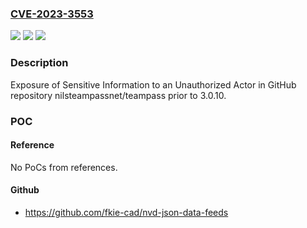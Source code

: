 ### [CVE-2023-3553](https://cve.mitre.org/cgi-bin/cvename.cgi?name=CVE-2023-3553)
![](https://img.shields.io/static/v1?label=Product&message=nilsteampassnet%2Fteampass&color=blue)
![](https://img.shields.io/static/v1?label=Version&message=unspecified%3C%203.0.10%20&color=brighgreen)
![](https://img.shields.io/static/v1?label=Vulnerability&message=CWE-200%20Exposure%20of%20Sensitive%20Information%20to%20an%20Unauthorized%20Actor&color=brighgreen)

### Description

Exposure of Sensitive Information to an Unauthorized Actor in GitHub repository nilsteampassnet/teampass prior to 3.0.10.

### POC

#### Reference
No PoCs from references.

#### Github
- https://github.com/fkie-cad/nvd-json-data-feeds

